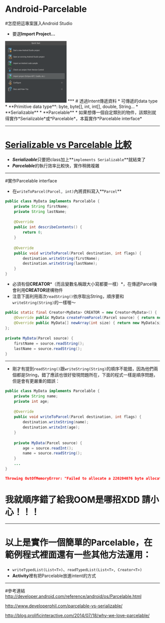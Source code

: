 # Android-Parcelable
#怎麼把這專案匯入Android Studio
* 要選**Import Project...**

<img src="https://raw.githubusercontent.com/iampaul83/Android-Parcelable/gh-pages/img-as.png" alt="Android Studio 匯入專案" height="200" width="200">
***
# 透過Intent傳遞資料
* 可傳遞的data type
  * **Primitive data type**: byte, byte[], int, int[], double, String...
  * **Serializable**
  * **Parcelable**
* 如果想傳一個自定類別的物件，該類別就得實作*Serializable*或*Parcelable*，本篇實作*Parcelable interface*

***
# <a href="http://www.developerphil.com/parcelable-vs-serializable/" target="_blank">Serializable vs Parcelable 比較</a>
* ***Serializable***只要把class加上**`implements Serializable`**就結束了
* ***Parcelable***的執行效率比較快，實作稍微複雜

***
#實作Parcelable interface
* 在`writeToParcel(Parcel, int)`內將資料寫入**`Parcel`**
```java
public class MyData implements Parcelable {
    private String firstName;
    private String lastName;
    
    @Override
    public int describeContents() {
        return 0;
    }
    
    @Override
    public void writeToParcel(Parcel destination, int flags) {
        destination.writeString(firstName);
        destination.writeString(lastName);
    }
}
```
* 必須有個**CREATOR***（而且變數名稱跟大小寫都要一樣）*，在傳遞Parcel後會利用**CREATOR**建構物件
* 注意下面利用兩次`readString()`依序取出String，順序要和`writeString(String)`的一樣喔～
```java
public static final Creator<MyData> CREATOR = new Creator<MyData>() {
    @Override public MyData createFromParcel(Parcel source) { return new MyData(source); }
    @Override public MyData[] newArray(int size) { return new MyData[size]; }
};

private MyData(Parcel source) {
    firstName = source.readString();
    lastName = source.readString();
}
```
***
* 剛才有提到`readString()`跟`writeString(String)`的順序不能錯，因為他們兩個都是String，錯了應該也很好發現問題所在，下面的程式一樣是順序問題，但是會有更嚴重的錯誤：
```java
public class MyData implements Parcelable {
    private String name;
    private int age;
    
    @Override
    public void writeToParcel(Parcel destination, int flags) {
        destination.writeString(name);
        destination.writeInt(age);
    }
    
    private MyData(Parcel source) {
        age = source.readInt();
        name = source.readString();
    }
    ...
}
```
```json
Throwing OutOfMemoryError: "Failed to allocate a 220204076 byte allocation with 4194304 free bytes and 33MB until OOM"
```
# 我就順序錯了給我OOM是哪招XDD **請小心！！！**
***
# 以上是實作一個簡單的Parcelable，在範例程式裡面還有一些其他方法運用：
* `writeTypedList(List<T>)`、`readTypedList(List<T>, Creator<T>)`
* **Activity**裡有把Parcelable放進intent的方式

***
#參考連結
http://developer.android.com/reference/android/os/Parcelable.html

http://www.developerphil.com/parcelable-vs-serializable/

http://blog.prolificinteractive.com/2014/07/18/why-we-love-parcelable/
